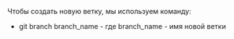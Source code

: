Чтобы создать новую ветку, мы используем команду:
* git branch branch_name - где branch_name - имя новой ветки
